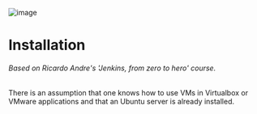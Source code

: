 ![image](https://user-images.githubusercontent.com/99705293/231302990-55732cd7-eea6-4e0c-a5ae-2859452d3721.png)


# Installation
###### Based on Ricardo Andre's 'Jenkins, from zero to hero' course.

There is an assumption that one knows how to use VMs in Virtualbox or VMware applications and that an Ubuntu server is already installed.

